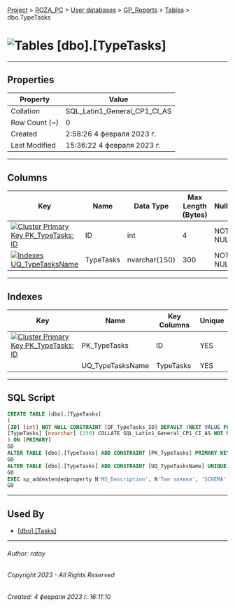 #### 

[Project](../../../../index.md) > [ROZA_PC](../../../index.md) > [User databases](../../index.md) > [GP_Reports](../index.md) > [Tables](Tables.md) > dbo.TypeTasks

# ![Tables](../../../../Images/Table32.png) [dbo].[TypeTasks]

---

## <a name="#properties"></a>Properties

| Property | Value |
|---|---|
| Collation | SQL_Latin1_General_CP1_CI_AS |
| Row Count (~) | 0 |
| Created | 2:58:26 4 февраля 2023 г. |
| Last Modified | 15:36:22 4 февраля 2023 г. |


---

## <a name="#columns"></a>Columns

| Key | Name | Data Type | Max Length (Bytes) | Nullability | Default | Description |
|---|---|---|---|---|---|---|
| [![Cluster Primary Key PK_TypeTasks: ID](../../../../Images/pkcluster.png)](#indexes) | ID | int | 4 | NOT NULL | (NEXT VALUE FOR [TypeTasksID_seq]) |  |
| [![Indexes UQ_TypeTasksName](../../../../Images/Index.png)](#indexes) | TypeTasks | nvarchar(150) | 300 | NOT NULL |  | _Тип заявки_ |


---

## <a name="#indexes"></a>Indexes

| Key | Name | Key Columns | Unique |
|---|---|---|---|
| [![Cluster Primary Key PK_TypeTasks: ID](../../../../Images/pkcluster.png)](#indexes) | PK_TypeTasks | ID | YES |
|  | UQ_TypeTasksName | TypeTasks | YES |


---

## <a name="#sqlscript"></a>SQL Script

```sql
CREATE TABLE [dbo].[TypeTasks]
(
[ID] [int] NOT NULL CONSTRAINT [DF_TypeTasks_ID] DEFAULT (NEXT VALUE FOR [TypeTasksID_seq]),
[TypeTasks] [nvarchar] (150) COLLATE SQL_Latin1_General_CP1_CI_AS NOT NULL
) ON [PRIMARY]
GO
ALTER TABLE [dbo].[TypeTasks] ADD CONSTRAINT [PK_TypeTasks] PRIMARY KEY CLUSTERED ([ID]) ON [PRIMARY]
GO
ALTER TABLE [dbo].[TypeTasks] ADD CONSTRAINT [UQ_TypeTasksName] UNIQUE NONCLUSTERED ([TypeTasks]) ON [PRIMARY]
GO
EXEC sp_addextendedproperty N'MS_Description', N'Тип заявки', 'SCHEMA', N'dbo', 'TABLE', N'TypeTasks', 'COLUMN', N'TypeTasks'
GO

```


---

## <a name="#usedby"></a>Used By

* [[dbo].[Tasks]](dbo_Tasks.md)


---

###### Author:  ratay

###### Copyright 2023 - All Rights Reserved

###### Created: 4 февраля 2023 г. 16:11:10

